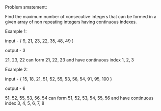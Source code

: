 Problem smatement:

Find the maximum number of consecutive integers that can be formed in a given array of non repeating integers having continuous indexes.

Example 1:

input - { 9, 21, 23, 22, 35, 48, 49 }

output - 3

21, 23, 22 can form 21, 22, 23 and have continuous index 1, 2, 3



Example 2:

input - { 15, 18, 21, 51, 52, 55, 53, 56, 54, 91, 95, 100 }

output - 6

51, 52, 55, 53, 56, 54  can form 51, 52, 53, 54, 55, 56  and have continuous index 3, 4, 5, 6, 7, 8
